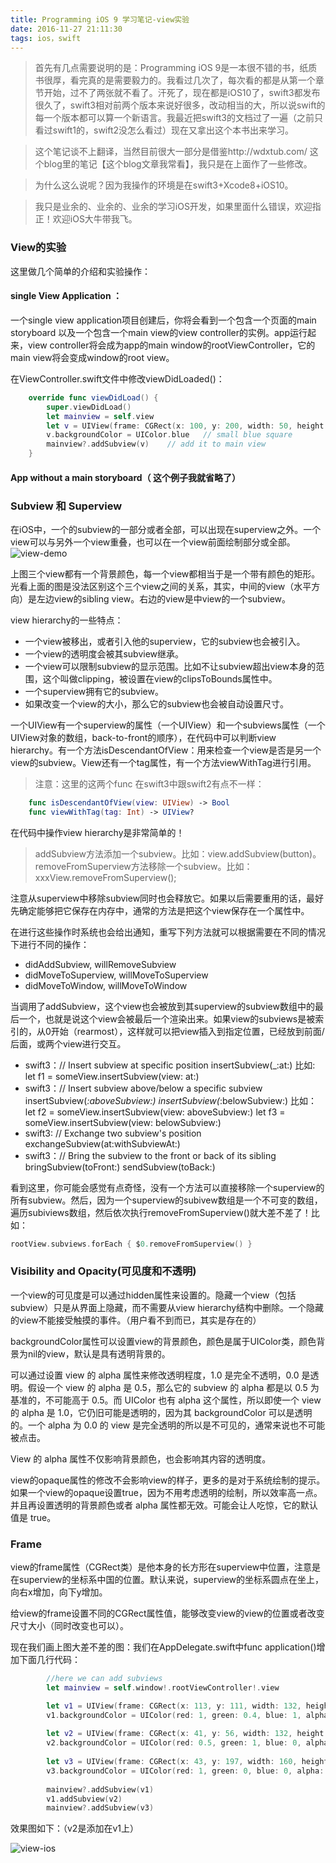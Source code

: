 ```yaml
---
title: Programming iOS 9 学习笔记-view实验
date: 2016-11-27 21:11:30
tags: ios，swift
---
```


>首先有几点需要说明的是：Programming iOS 9是一本很不错的书，纸质书很厚，看完真的是需要毅力的。我看过几次了，每次看的都是从第一个章节开始，过不了两张就不看了。汗死了，现在都是iOS10了，swift3都发布很久了，swift3相对前两个版本来说好很多，改动相当的大，所以说swift的每一个版本都可以算一个新语言。我最近把swift3的文档过了一遍（之前只看过swift1的，swift2没怎么看过）现在又拿出这个本书出来学习。

>这个笔记谈不上翻译，当然目前很大一部分是借鉴http://wdxtub.com/ 这个blog里的笔记【这个blog文章我常看】，我只是在上面作了一些修改。

>为什么这么说呢？因为我操作的环境是在swift3+Xcode8+iOS10。

>我只是业余的、业余的、业余的学习iOS开发，如果里面什么错误，欢迎指正！欢迎iOS大牛带我飞。


### View的实验

这里做几个简单的介绍和实验操作：

#### single View Application ：
一个single view application项目创建后，你将会看到一个包含一个页面的main storyboard 以及一个包含一个main view的view controller的实例。app运行起来，view controller将会成为app的main window的rootViewController，它的main view将会变成window的root view。

在ViewController.swift文件中修改viewDidLoaded()：
```swift
    override func viewDidLoad() {
        super.viewDidLoad()
        let mainview = self.view
        let v = UIView(frame: CGRect(x: 100, y: 200, width: 50, height: 50))
        v.backgroundColor = UIColor.blue   // small blue square
        mainview?.addSubview(v)    // add it to main view
    }
```

#### App without a main storyboard（ 这个例子我就省略了）


### Subview 和 Superview

在iOS中，一个的subview的一部分或者全部，可以出现在superview之外。一个view可以与另外一个view重叠，也可以在一个view前面绘制部分或全部。
![view-demo](https://raw.githubusercontent.com/yf92/yf92.github.io/master/images/ios/view-demo.png)

上图三个view都有一个背景颜色，每一个view都相当于是一个带有颜色的矩形。光看上面的图是没法区别这个三个view之间的关系，其实，中间的view（水平方向）是左边view的sibling view。右边的view是中view的一个subview。

 view hierarchy的一些特点：
* 一个view被移出，或者引入他的superview，它的subview也会被引入。
* 一个view的透明度会被其subview继承。
* 一个view可以限制subview的显示范围。比如不让subview超出view本身的范围，这个叫做clipping，被设置在view的clipsToBounds属性中。
* 一个superview拥有它的subview。
* 如果改变一个view的大小，那么它的subview也会被自动设置尺寸。

一个UIView有一个superview的属性（一个UIView）和一个subviews属性（一个UIView对象的数组，back-to-front的顺序），在代码中可以判断view hierarchy。有一个方法isDescendantOfView：用来检查一个view是否是另一个view的subview。View还有一个tag属性，有一个方法viewWithTag进行引用。

> 注意：这里的这两个func 在swift3中跟swift2有点不一样： 
```swift
	func isDescendantOfView(view: UIView) -> Bool  
	func viewWithTag(tag: Int) -> UIView?
```

在代码中操作view hierarchy是非常简单的！

> addSubview方法添加一个subview。比如：view.addSubview(button)。
> removeFromSuperview方法移除一个subview。比如：xxxView.removeFromSuperview();

注意从superview中移除subview同时也会释放它。如果以后需要重用的话，最好先确定能够把它保存在内存中，通常的方法是把这个view保存在一个属性中。

在进行这些操作时系统也会给出通知，重写下列方法就可以根据需要在不同的情况下进行不同的操作：

* didAddSubview, willRemoveSubview
* didMoveToSuperview, willMoveToSuperview
* didMoveToWindow, willMoveToWindow

当调用了addSubview，这个view也会被放到其superview的subview数组中的最后一个，也就是说这个view会被最后一个渲染出来。如果view的subviews是被索引的，从0开始（rearmost），这样就可以把view插入到指定位置，已经放到前面/后面，或两个view进行交互。

* swift3：// Insert subview at specific position
insertSubview(_:at:)
 比如: 
let f1 = someView.insertSubview(view: at:)
* swift3：// Insert subview above/below a specific subview
insertSubview(_:aboveSubview:)
insertSubview(_:belowSubview:)
比如：
let f2 = someView.insertSubview(view: aboveSubview:)
let f3 = someView.insertSubview(view: belowSubview:)
* swift3: // Exchange two subview's position
exchangeSubview(at:withSubviewAt:)
* swift3：// Bring the subview to the front or back of its sibling
bringSubview(toFront:)
sendSubview(toBack:)

看到这里，你可能会感觉有点奇怪，没有一个方法可以直接移除一个superview的所有subview。然后，因为一个superview的subivew数组是一个不可变的数组，遍历subiviews数组，然后依次执行removeFromSuperview()就大差不差了！比如：
```swift
rootView.subviews.forEach { $0.removeFromSuperview() }
```


### Visibility and Opacity(可见度和不透明)

一个view的可见度是可以通过hidden属性来设置的。隐藏一个view（包括subview）只是从界面上隐藏，而不需要从view hierarchy结构中删除。一个隐藏的view不能接受触摸的事件。（用户看不到而已，其实是存在的）

backgroundColor属性可以设置view的背景颜色，颜色是属于UIColor类，颜色背景为nil的view，默认是具有透明背景的。

可以通过设置 view 的 alpha 属性来修改透明程度，1.0 是完全不透明，0.0 是透明。假设一个 view 的 alpha 是 0.5，那么它的 subview 的 alpha 都是以 0.5 为基准的，不可能高于 0.5。而 UIColor 也有 alpha 这个属性，所以即使一个 view 的 alpha 是 1.0，它仍旧可能是透明的，因为其 backgroundColor 可以是透明的。一个 alpha 为 0.0 的 view 是完全透明的所以是不可见的，通常来说也不可能被点击。

View 的 alpha 属性不仅影响背景颜色，也会影响其内容的透明度。

view的opaque属性的修改不会影响view的样子，更多的是对于系统绘制的提示。如果一个view的opaque设置true，因为不用考虑透明的绘制，所以效率高一点。并且再设置透明的背景颜色或者 alpha 属性都无效。可能会让人吃惊，它的默认值是 true。


### Frame

view的frame属性（CGRect类）是他本身的长方形在superview中位置，注意是在superview的坐标系中国的位置。默认来说，superview的坐标系圆点在坐上，向右x增加，向下y增加。

给view的frame设置不同的CGRect属性值，能够改变view的view的位置或者改变尺寸大小（同时改变也可以）。

现在我们画上图大差不差的图：我们在AppDelegate.swift中func application()增加下面几行代码：
```swift
        //here we can add subviews
        let mainview = self.window!.rootViewController!.view

        let v1 = UIView(frame: CGRect(x: 113, y: 111, width: 132, height: 194))
        v1.backgroundColor = UIColor(red: 1, green: 0.4, blue: 1, alpha: 1)
        
        let v2 = UIView(frame: CGRect(x: 41, y: 56, width: 132, height: 194))
        v2.backgroundColor = UIColor(red: 0.5, green: 1, blue: 0, alpha: 1)
        
        let v3 = UIView(frame: CGRect(x: 43, y: 197, width: 160, height: 230))
        v3.backgroundColor = UIColor(red: 1, green: 0, blue: 0, alpha: 1)
        
        mainview?.addSubview(v1)
        v1.addSubview(v2)
        mainview?.addSubview(v3)
```

效果图如下：（v2是添加在v1上）

![view-ios](https://raw.githubusercontent.com/yf92/yf92.github.io/master/images/ios/view-ios10-1.png)







